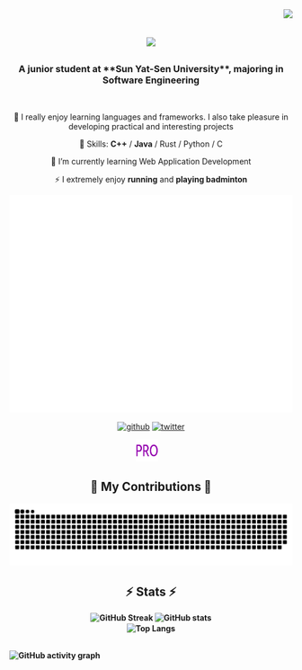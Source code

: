 <img align="right" src="https://visitor-badge.laobi.icu/badge?page_id=2776115684.2776115684" />

<h1 align="center">
  
  <img src="https://readme-typing-svg.herokuapp.com/?font=Righteous&size=35&center=true&vCenter=true&width=500&height=70&duration=4000&lines=Hi+There!+👋;+I'm+Jiequan+Zheng!;" />
  
</h1>

<h3 align="center">A junior student at **Sun Yat-Sen University**, majoring in Software Engineering</h3>

<br/>

<div align="center">
  
  🌱 I really enjoy learning languages and frameworks. I also take pleasure in developing practical and interesting projects
    
  🔭 Skills: **C++** / **Java** / Rust / Python / C
    
  🌱 I’m currently learning Web Application Development
    
  ⚡ I extremely enjoy **running** and **playing badminton**

</div>

<div align="center"> 

  ![Metrics](/github-metrics.svg)

  [<img src='https://cdn.jsdelivr.net/npm/simple-icons@3.0.1/icons/github.svg' alt='github' height='40'>](https://github.com/2776115684)  [<img src='https://cdn.jsdelivr.net/npm/simple-icons@3.0.1/icons/twitter.svg' alt='twitter' height='40'>](https://twitter.com/JieQuan13476)  

  <a href='https://github.com/pricing'><img src='https://raw.githubusercontent.com/acervenky/animated-github-badges/master/assets/pro.gif' width='40' height='40'></a> 

</div>

<div align="center">
    
  <h2>🐍 My Contributions 🐍</h2>
  
  <source media="(prefers-color-scheme: dark)" srcset="https://raw.githubusercontent.com/2776115684/2776115684/output/github-contribution-grid-snake-dark.svg">
  <source media="(prefers-color-scheme: light)" srcset="https://raw.githubusercontent.com/2776115684/2776115684/output/github-contribution-grid-snake.svg">
  <img alt="github contribution grid snake animation" src="https://raw.githubusercontent.com/2776115684/2776115684/output/github-contribution-grid-snake.svg">
  
  <br/>
</div>

<h2 align="center">⚡ Stats ⚡</h2>
<b/>

<div align=center>
  
  <img width=390 src="https://streak-stats.demolab.com/?user=2776115684&count_private=true&border_radius=10" alt="GitHub Streak" />
  <img width=390 src="https://github-readme-stats.vercel.app/api?username=2776115684&count_private=true&show_icons=github&border_radius=10" alt="GitHub stats" />
    
  <br/>
    
  <img width=325 align="center" src="https://github-readme-stats.vercel.app/api/top-langs/?username=2776115684&hide=HTML&langs_count=8&layout=compact&border_radius=10&size_weight=0.5&count_weight=0.5&exclude_repo=github-readme-stats" alt="Top Langs" />

</div>

<br/>

![GitHub activity graph](https://github-readme-activity-graph.vercel.app/graph?username=2776115684&bg_color=add8e6)
